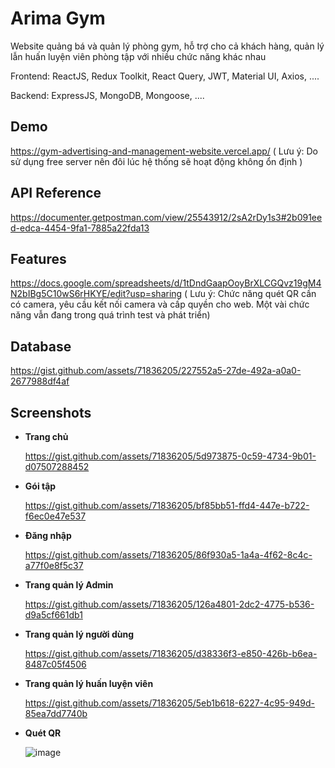
# Arima Gym

Website quảng bá và quản lý phòng gym, hỗ trợ cho cả khách hàng, quản lý lẫn huấn luyện viên phòng tập với nhiều chức năng khác nhau

Frontend: ReactJS, Redux Toolkit, React Query, JWT, Material UI, Axios, ....

Backend: ExpressJS, MongoDB, Mongoose, ....



## Demo

https://gym-advertising-and-management-website.vercel.app/
( Lưu ý: Do sử dụng free server nên đôi lúc hệ thống sẽ hoạt động không ổn định )


## API Reference

https://documenter.getpostman.com/view/25543912/2sA2rDy1s3#2b091eed-edca-4454-9fa1-7885a22fda13


## Features

https://docs.google.com/spreadsheets/d/1tDndGaapOoyBrXLCGQvz19gM4N2bIBg5C10wS6rHKYE/edit?usp=sharing
( Lưu ý: Chức năng quét QR cần có camera, yêu cầu kết nối camera và cấp quyền cho web. Một vài chức năng vẫn đang trong quá trình test và phát triển)

## Database

https://gist.github.com/assets/71836205/227552a5-27de-492a-a0a0-2677988df4af

## Screenshots

- **Trang chủ**

    https://gist.github.com/assets/71836205/5d973875-0c59-4734-9b01-d07507288452

- **Gói tập**

    https://gist.github.com/assets/71836205/bf85bb51-ffd4-447e-b722-f6ec0e47e537
  
- **Đăng nhập**

    https://gist.github.com/assets/71836205/86f930a5-1a4a-4f62-8c4c-a77f0e8f5c37

- **Trang quản lý Admin**

    https://gist.github.com/assets/71836205/126a4801-2dc2-4775-b536-d9a5cf661db1

- **Trang quản lý người dùng**

     https://gist.github.com/assets/71836205/d38336f3-e850-426b-b6ea-8487c05f4506

- **Trang quản lý huấn luyện viên**

    https://gist.github.com/assets/71836205/5eb1b618-6227-4c95-949d-85ea7dd7740b

- **Quét QR**

    ![image](https://gist.github.com/assets/71836205/d503d451-64b8-49df-ad01-69da056dc3a5)
